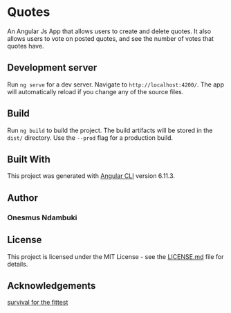 # Quotes

An Angular Js App that allows users to create and delete quotes. It also allows users to vote on posted quotes, and see the number of votes that quotes have.


## Development server

Run `ng serve` for a dev server. Navigate to `http://localhost:4200/`. The app will automatically reload if you change any of the source files.

## Build

Run `ng build` to build the project. The build artifacts will be stored in the `dist/` directory. Use the `--prod` flag for a production build.

## Built With

This project was generated with [Angular CLI](https://github.com/angular/angular-cli) version 6.11.3.

## Author

### Onesmus Ndambuki

## License 

This project is licensed under the MIT License - see the [LICENSE.md](../quotes/master/LICENSE) file for details.


## Acknowledgements

[survival for the fittest](https://angular.io/tutorial)




